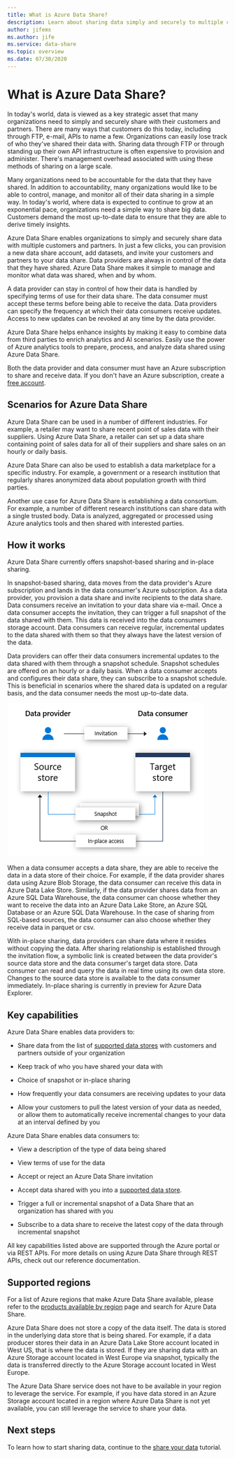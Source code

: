 ```yaml
---
title: What is Azure Data Share?
description: Learn about sharing data simply and securely to multiple customers and partners using Azure Data Share.
author: jifems
ms.author: jife
ms.service: data-share
ms.topic: overview
ms.date: 07/30/2020
---
```

# What is Azure Data Share?

In today's world, data is viewed as a key strategic asset that many organizations need to simply and securely share with their customers and partners. There are many ways that customers do this today, including through FTP, e-mail, APIs to name a few. Organizations can easily lose track of who they've shared their data with. Sharing data through FTP or through standing up their own API infrastructure is often expensive to provision and administer. There's management overhead associated with using these methods of sharing on a large scale. 

Many organizations need to be accountable for the data that they have shared. In addition to accountability, many organizations would like to be able to control, manage, and monitor all of their data sharing in a simple way. In today's world, where data is expected to continue to grow at an exponential pace, organizations need a simple way to share big data. Customers demand the most up-to-date data to ensure that they are able to derive timely insights.

Azure Data Share enables organizations to simply and securely share data with multiple customers and partners. In just a few clicks, you can provision a new data share account, add datasets, and invite your customers and partners to your data share. Data providers are always in control of the data that they have shared. Azure Data Share makes it simple to manage and monitor what data was shared, when and by whom. 

A data provider can stay in control of how their data is handled by specifying terms of use for their data share. The data consumer must accept these terms before being able to receive the data. Data providers can specify the frequency at which their data consumers receive updates. Access to new updates can be revoked at any time by the data provider. 

Azure Data Share helps enhance insights by making it easy to combine data from third parties to enrich analytics and AI scenarios. Easily use the power of Azure analytics tools to prepare, process, and analyze data shared using Azure Data Share. 

Both the data provider and data consumer must have an Azure subscription to share and receive data. If you don't have an Azure subscription, create a [free account](https://azure.microsoft.com/free/).

## Scenarios for Azure Data Share

Azure Data Share can be used in a number of different industries. For example, a retailer may want to share recent point of sales data with their suppliers. Using Azure Data Share, a retailer can set up a data share containing point of sales data for all of their suppliers and share sales on an hourly or daily basis. 

Azure Data Share can also be used to establish a data marketplace for a specific industry. For example, a government or a research institution that regularly shares anonymized data about population growth with third parties. 

Another use case for Azure Data Share is establishing a data consortium. For example, a number of different research institutions can share data with a single trusted body. Data is analyzed, aggregated or processed using Azure analytics tools and then shared with interested parties. 

## How it works

Azure Data Share currently offers snapshot-based sharing and in-place sharing. 

In snapshot-based sharing, data moves from the data provider's Azure subscription and lands in the data consumer's Azure subscription. As a data provider, you provision a data share and invite recipients to the data share. Data consumers receive an invitation to your data share via e-mail. Once a data consumer accepts the invitation, they can trigger a full snapshot of the data shared with them. This data is received into the data consumers storage account. Data consumers can receive regular, incremental updates to the data shared with them so that they always have the latest version of the data. 

Data providers can offer their data consumers incremental updates to the data shared with them through a snapshot schedule. Snapshot schedules are offered on an hourly or a daily basis. When a data consumer accepts and configures their data share, they can subscribe to a snapshot schedule. This is beneficial in scenarios where the shared data is updated on a regular basis, and the data consumer needs the most up-to-date data. 

![data share flow](media/data-share-flow.png)

When a data consumer accepts a data share, they are able to receive the data in a data store of their choice. For example, if the data provider shares data using Azure Blob Storage, the data consumer can receive this data in Azure Data Lake Store. Similarly, if the data provider shares data from an Azure SQL Data Warehouse, the data consumer can choose whether they want to receive the data into an Azure Data Lake Store, an Azure SQL Database or an Azure SQL Data Warehouse. In the case of sharing from SQL-based sources, the data consumer can also choose whether they receive data in parquet or csv. 

With in-place sharing, data providers can share data where it resides without copying the data. After sharing relationship is established through the invitation flow, a symbolic link is created between the data provider's source data store and the data consumer's target data store. Data consumer can read and query the data in real time using its own data store. Changes to the source data store is available to the data consumer immediately. In-place sharing is currently in preview for Azure Data Explorer.

## Key capabilities

Azure Data Share enables data providers to:

* Share data from the list of [supported data stores](supported-data-stores.md) with customers and partners outside of your organization

* Keep track of who you have shared your data with

* Choice of snapshot or in-place sharing

* How frequently your data consumers are receiving updates to your data

* Allow your customers to pull the latest version of your data as needed, or allow them to automatically receive incremental changes to your data at an interval defined by you

Azure Data Share enables data consumers to: 

* View a description of the type of data being shared

* View terms of use for the data

* Accept or reject an Azure Data Share invitation

* Accept data shared with you into a [supported data store](supported-data-stores.md).

* Trigger a full or incremental snapshot of a Data Share that an organization has shared with you

* Subscribe to a data share to receive the latest copy of the data through incremental snapshot

All key capabilities listed above are supported through the Azure portal or via REST APIs. For more details on using Azure Data Share through REST APIs, check out our reference documentation. 

## Supported regions

For a list of Azure regions that make Azure Data Share available, please refer to the [products available by region](https://azure.microsoft.com/global-infrastructure/services/?products=data-share) page and search for Azure Data Share. 

Azure Data Share does not store a copy of the data itself. The data is stored in the underlying data store that is being shared. For example, if a data producer stores their data in an Azure Data Lake Store account located in West US, that is where the data is stored. If they are sharing data with an Azure Storage account located in West Europe via snapshot, typically the data is transferred directly to the Azure Storage account located in West Europe.

The Azure Data Share service does not have to be available in your region to leverage the service. For example, if you have data stored in an Azure Storage account located in a region where Azure Data Share is not yet available, you can still leverage the service to share your data. 

## Next steps

To learn how to start sharing data, continue to the [share your data](share-your-data.md) tutorial.
